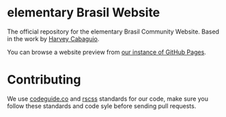 elementary Brasil Website
=========================

The official repository for the elementary Brasil Community Website. Based in the work by [Harvey Cabaguio](http://harveycabaguio.me/).

You can browse a website preview from [our instance of GitHub Pages](https://elementary-br.github.io/website/www/).

Contributing
============

We use [codeguide.co](http://codeguide.co/) and [rscss](http://rscss.io/) standards for our code, make sure you follow these standards and code syle before sending pull requests.

